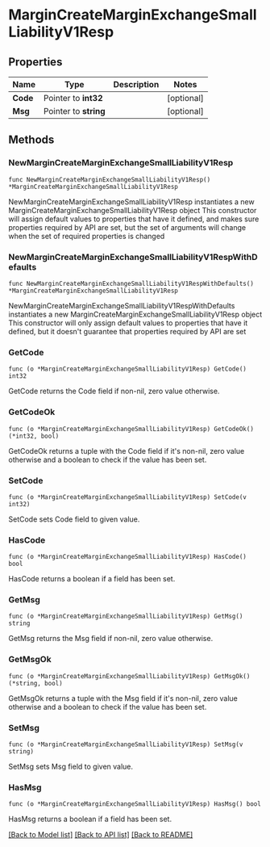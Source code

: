 # MarginCreateMarginExchangeSmallLiabilityV1Resp

## Properties

Name | Type | Description | Notes
------------ | ------------- | ------------- | -------------
**Code** | Pointer to **int32** |  | [optional] 
**Msg** | Pointer to **string** |  | [optional] 

## Methods

### NewMarginCreateMarginExchangeSmallLiabilityV1Resp

`func NewMarginCreateMarginExchangeSmallLiabilityV1Resp() *MarginCreateMarginExchangeSmallLiabilityV1Resp`

NewMarginCreateMarginExchangeSmallLiabilityV1Resp instantiates a new MarginCreateMarginExchangeSmallLiabilityV1Resp object
This constructor will assign default values to properties that have it defined,
and makes sure properties required by API are set, but the set of arguments
will change when the set of required properties is changed

### NewMarginCreateMarginExchangeSmallLiabilityV1RespWithDefaults

`func NewMarginCreateMarginExchangeSmallLiabilityV1RespWithDefaults() *MarginCreateMarginExchangeSmallLiabilityV1Resp`

NewMarginCreateMarginExchangeSmallLiabilityV1RespWithDefaults instantiates a new MarginCreateMarginExchangeSmallLiabilityV1Resp object
This constructor will only assign default values to properties that have it defined,
but it doesn't guarantee that properties required by API are set

### GetCode

`func (o *MarginCreateMarginExchangeSmallLiabilityV1Resp) GetCode() int32`

GetCode returns the Code field if non-nil, zero value otherwise.

### GetCodeOk

`func (o *MarginCreateMarginExchangeSmallLiabilityV1Resp) GetCodeOk() (*int32, bool)`

GetCodeOk returns a tuple with the Code field if it's non-nil, zero value otherwise
and a boolean to check if the value has been set.

### SetCode

`func (o *MarginCreateMarginExchangeSmallLiabilityV1Resp) SetCode(v int32)`

SetCode sets Code field to given value.

### HasCode

`func (o *MarginCreateMarginExchangeSmallLiabilityV1Resp) HasCode() bool`

HasCode returns a boolean if a field has been set.

### GetMsg

`func (o *MarginCreateMarginExchangeSmallLiabilityV1Resp) GetMsg() string`

GetMsg returns the Msg field if non-nil, zero value otherwise.

### GetMsgOk

`func (o *MarginCreateMarginExchangeSmallLiabilityV1Resp) GetMsgOk() (*string, bool)`

GetMsgOk returns a tuple with the Msg field if it's non-nil, zero value otherwise
and a boolean to check if the value has been set.

### SetMsg

`func (o *MarginCreateMarginExchangeSmallLiabilityV1Resp) SetMsg(v string)`

SetMsg sets Msg field to given value.

### HasMsg

`func (o *MarginCreateMarginExchangeSmallLiabilityV1Resp) HasMsg() bool`

HasMsg returns a boolean if a field has been set.


[[Back to Model list]](../README.md#documentation-for-models) [[Back to API list]](../README.md#documentation-for-api-endpoints) [[Back to README]](../README.md)


